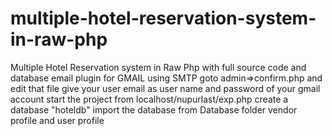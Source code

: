 # multiple-hotel-reservation-system-in-raw-php
Multiple Hotel Reservation system in Raw Php with full source code and database 
email plugin for GMAIL using SMTP
goto admin=>confirm.php and edit that file 
give your user email as user name and password of your gmail account
start the project from localhost/nupurlast/exp.php
create a database "hoteldb"
import the database from Database folder
vendor profile and user profile 
